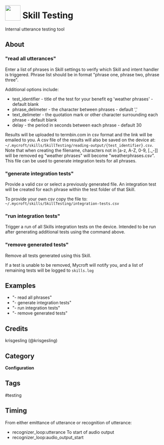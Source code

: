 # <img src='https://raw.githack.com/FortAwesome/Font-Awesome/master/svgs/solid/vial.svg' card_color='#40DBB0' width='50' height='50' style='vertical-align:bottom'/> Skill Testing
Internal utterance testing tool

## About
### "read all utterances"
Enter a list of phrases in Skill settings to verify which Skill and intent handler is triggered. Phrase list should be in format "phrase one, phrase two, phrase three".

Additional options include:
- test_identifier - title of the test for your benefit eg 'weather phrases' - default blank
- phrase_delimeter - the character between phrases - default ','
- text_delimeter - the quotation mark or other character surrounding each phrase - default blank
- delay - the period in seconds between each phrase - default 30

Results will be uploaded to termbin.com in csv format and the link will be emailed to you. A csv file of the results will also be saved on the device at: `~/.mycroft/skills/SkillTesting/reading-output/{test_identifier}.csv`. Note that when creating the filename, characters not in [a-z, A-Z, 0-9, [.\_-]] will be removed eg "weather phrases" will become "weatherphrases.csv". This file can be used to generate integration tests for all phrases.

### "generate integration tests"
Provide a valid csv or select a previously generated file. An integration test will be created for each phrase within the test folder of that Skill.

To provide your own csv copy the file to: `~/.mycroft/skills/SkillTesting/integration-tests.csv`

### "run integration tests"
Trigger a run of all Skills integration tests on the device. Intended to be run after generating additional tests using the command above.

### "remove generated tests"
Remove all tests generated using this Skill.

If a test is unable to be removed, Mycroft will notify you, and a list of remaining tests will be logged to `skills.log`


## Examples
* "- read all phrases"
* "- generate integration tests"
* "- run integration tests"
* "- remove generated tests"

## Credits
krisgesling (@krisgesling)

## Category
**Configuration**

## Tags
#testing

## Timing
From either emittance of utterance or recognition of utterance:
- recognizer_loop:utterance
To start of audio output
- recognizer_loop:audio_output_start
